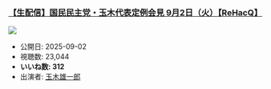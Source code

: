 ### [【生配信】国民民主党・玉木代表定例会見 9月2日（火）【ReHacQ】](https://www.youtube.com/watch?v=aLQOKHiA9L0)
[![](https://img.youtube.com/vi/aLQOKHiA9L0/sddefault.jpg)](https://www.youtube.com/watch?v=aLQOKHiA9L0)
-   公開日: 2025-09-02
-   視聴数: 23,044
-   **いいね数: 312**
-   出演者: [玉木雄一郎](/rehacq_fan/people/玉木雄一郎 "wikilink")
